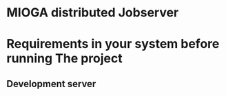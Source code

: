 # MIOGA distributed Jobserver


# Requirements in your system before running The project


## Development server
